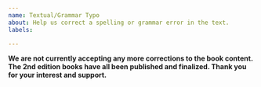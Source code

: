 ```yaml
---
name: Textual/Grammar Typo
about: Help us correct a spelling or grammar error in the text.
labels:

---
```


**We are not currently accepting any more corrections to the book content. The 2nd edition books have all been published and finalized. Thank you for your interest and support.**
